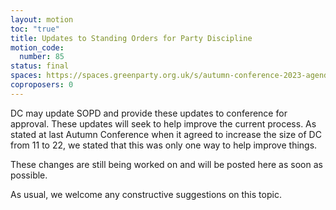 ```yaml
---
layout: motion
toc: "true"
title: Updates to Standing Orders for Party Discipline
motion_code:
  number: 85
status: final
spaces: https://spaces.greenparty.org.uk/s/autumn-conference-2023-agenda-forum/post/post/view?id=11055
coproposers: 0
---
```

DC may update SOPD and provide these updates to conference for approval. These updates will seek to help improve the current process. As stated at last Autumn Conference when it agreed to increase the size of DC from 11 to 22, we stated that this was only one way to help improve things.

These changes are still being worked on and will be posted here as soon as possible.

As usual, we welcome any constructive suggestions on this topic.